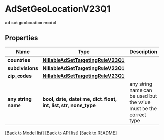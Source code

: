 # AdSetGeoLocationV23Q1

ad set geolocation model

## Properties
Name | Type | Description | Notes
------------ | ------------- | ------------- | -------------
**countries** | [**NillableAdSetTargetingRuleV23Q1**](NillableAdSetTargetingRuleV23Q1.md) |  | [optional] 
**subdivisions** | [**NillableAdSetTargetingRuleV23Q1**](NillableAdSetTargetingRuleV23Q1.md) |  | [optional] 
**zip_codes** | [**NillableAdSetTargetingRuleV23Q1**](NillableAdSetTargetingRuleV23Q1.md) |  | [optional] 
**any string name** | **bool, date, datetime, dict, float, int, list, str, none_type** | any string name can be used but the value must be the correct type | [optional]

[[Back to Model list]](../README.md#documentation-for-models) [[Back to API list]](../README.md#documentation-for-api-endpoints) [[Back to README]](../README.md)


